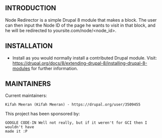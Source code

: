 INTRODUCTION
------------

Node Redirector is a simple Drupal 8 module that makes a block. The user can then
 input the Node ID of the page he wants to visit in that block, and he will be 
redirected to yoursite.com/node/<node_id>.

INSTALLATION
------------
 
 * Install as you would normally install a contributed Drupal module. Visit:
   https://drupal.org/docs/8/extending-drupal-8/installing-drupal-8-modules
   for further information.

MAINTAINERS
-----------

Current maintainers:

    Kifah Meeran (Kifah Meeran) - https://drupal.org/user/3509455

This project has been sponsored by:

    GOOGLE CODE-IN Well not really, but if it weren't for GCI then I wouldn't have
    made it :P

